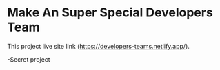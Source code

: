 # Make An Super Special Developers Team

This project live site link (https://developers-teams.netlify.app/).

-Secret project
